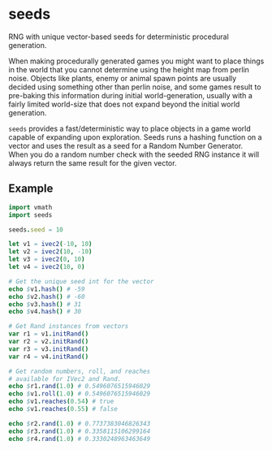 # seeds
 RNG with unique vector-based seeds for deterministic procedural generation.

When making procedurally generated games you might want to place things in the world that you cannot determine using the height map from perlin noise. Objects like plants, enemy or animal spawn points are usually decided using something other than perlin noise, and some games result to pre-baking this information during initial world-generation, usually with a fairly limited world-size that does not expand beyond the initial world generation.

`seeds` provides a fast/deterministic way to place objects in a game world capable of expanding upon exploration. Seeds runs a hashing function on a vector and uses the result as a seed for a Random Number Generator. When you do a random number check with the seeded RNG instance it will always return the same result for the given vector.

## Example

```nim
import vmath
import seeds

seeds.seed = 10

let v1 = ivec2(-10, 10)
let v2 = ivec2(10, -10)
let v3 = ivec2(0, 10)
let v4 = ivec2(10, 0)

# Get the unique seed int for the vector
echo $v1.hash() # -59
echo $v2.hash() # -60
echo $v3.hash() # 31
echo $v4.hash() # 30

# Get Rand instances from vectors
var r1 = v1.initRand()
var r2 = v2.initRand()
var r3 = v3.initRand()
var r4 = v4.initRand()

# Get random numbers, roll, and reaches
# available for IVec2 and Rand.
echo $r1.rand(1.0) # 0.5496076515946029
echo $v1.roll(1.0) # 0.5496076515946029
echo $v1.reaches(0.54) # true
echo $v1.reaches(0.55) # false

echo $r2.rand(1.0) # 0.7737383046826343
echo $r3.rand(1.0) # 0.3358115106299164
echo $r4.rand(1.0) # 0.3330248963463649
```
